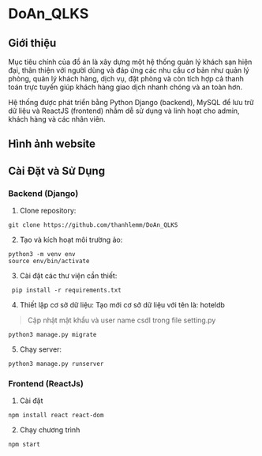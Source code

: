 # DoAn_QLKS
## Giới thiệu
Mục tiêu chính của đồ án là xây dựng một hệ thống quản lý khách sạn hiện đại, thân thiện với người dùng và đáp ứng các nhu cầu cơ bản như quản lý phòng, quản lý khách hàng, dịch vụ, đặt phòng và còn tích hợp cả thanh toán trực tuyến giúp khách hàng giao dịch nhanh chóng và an toàn hơn. 

Hệ thống được phát triển bằng Python Django (backend), MySQL để lưu trữ dữ liệu  và ReactJS (frontend) nhằm dễ sử dụng và linh hoạt cho admin, khách hàng và các nhân viên.

## Hình ảnh website

## Cài Đặt và Sử Dụng
### Backend (Django)

1. Clone repository:   
```
git clone https://github.com/thanhlemm/DoAn_QLKS
```

2. Tạo và kích hoạt môi trường ảo:
```
python3 -m venv env
source env/bin/activate
```

3. Cài đặt các thư viện cần thiết:
```
 pip install -r requirements.txt
```

4. Thiết lập cơ sở dữ liệu: Tạo mới cơ sở dữ liệu với tên là: hoteldb
>Cập nhật mật khẩu và user name csdl trong file setting.py

```
python3 manage.py migrate
```

5. Chạy server:
```
python3 manage.py runserver
```


### Frontend (ReactJs)

1. Cài đặt 
```
npm install react react-dom

```

2. Chạy chương trình
```
npm start
```

